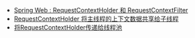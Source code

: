 
- [Spring Web : RequestContextHolder 和 RequestContextFilter](https://blog.csdn.net/andy_zhang2007/article/details/83269849)
- [RequestContextHolder 将主线程的上下文数据共享给子线程](https://blog.csdn.net/progammer10086/article/details/109217002)
- [将RequestContextHolder传递给线程池](https://stackoverflow.com/questions/23732089/how-to-enable-request-scope-in-async-task-executor)